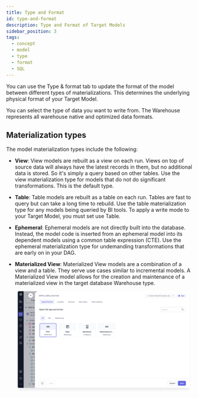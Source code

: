 ```yaml
---
title: Type and Format
id: type-and-format
description: Type and Format of Target Models
sidebar_position: 3
tags:
  - concept
  - model
  - type
  - format
  - SQL
---
```


You can use the Type & format tab to update the format of the model between different types of materializations. This determines the underlying physical format of your Target Model.

You can select the type of data you want to write from. The Warehouse represents all warehouse native and optimized data formats.

## Materialization types

The model materialization types include the following:

- **View**: View models are rebuilt as a view on each run. Views on top of source data will always have the latest records in them, but no additional data is stored. So it's simply a query based on other tables. Use the view materialization type for models that do not do significant transformations. This is the default type.
- **Table**: Table models are rebuilt as a table on each run. Tables are fast to query but can take a long time to rebuild. Use the table materialization type for any models being queried by BI tools. To apply a write mode to your Target Model, you must set use Table.
- **Ephemeral**: Ephemeral models are not directly built into the database. Instead, the model code is inserted from an ephemeral model into its dependent models using a common table expression (CTE). Use the ephemeral materialization type for undemanding transformations that are early on in your DAG.
- **Materialized View**: Materialized View models are a combination of a view and a table. They serve use cases similar to incremental models. A Materialized View model allows for the creation and maintenance of a materialized view in the target database Warehouse type.

  ![Type & Format](img/type-and-format.png)
